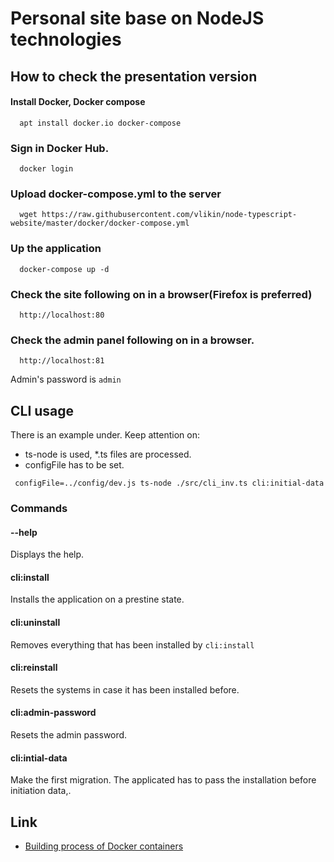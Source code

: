 # Personal site base on NodeJS technologies

## How to check the presentation version
#### Install Docker, Docker compose
```
  apt install docker.io docker-compose
```

### Sign in Docker Hub.
```
  docker login
```

### Upload docker-compose.yml to the server 
```
  wget https://raw.githubusercontent.com/vlikin/node-typescript-website/master/docker/docker-compose.yml
```

### Up the application
```
  docker-compose up -d
```

### Check the site following on in a browser(Firefox is preferred)
```
  http://localhost:80
```
### Check the admin panel following on in a browser.
```
  http://localhost:81
```
Admin's password is ```admin```

## CLI usage
There is an example under. Keep attention on:
* ts-node is used, *.ts files are processed.
* configFile has to be set.
```
 configFile=../config/dev.js ts-node ./src/cli_inv.ts cli:initial-data
```
### Commands
#### --help
Displays the help.
#### cli:install
Installs the application on a prestine state.
#### cli:uninstall
Removes everything that has been installed by ```cli:install```
#### cli:reinstall
Resets the systems in case it has been installed before.
#### cli:admin-password
Resets the admin password.
#### cli:intial-data
Make the first migration. The applicated has to pass the installation before initiation data,.
## Link
* [Building process of Docker containers](docker/README.md)
